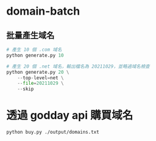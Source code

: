 # domain-batch

## 批量產生域名
```py
# 產生 10 個 .com 域名
python generate.py 10

# 產生 20 個 .net 域名，輸出檔名為 20211029，並略過域名檢查
python generate.py 20 \
    --top-level=net \
    --file=20211029 \
    --skip
```
# 透過 godday api 購買域名
```
python buy.py ./output/domains.txt
```